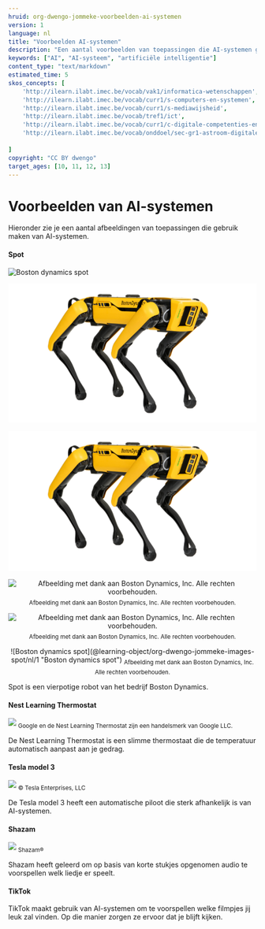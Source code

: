 ```yaml
---
hruid: org-dwengo-jommeke-voorbeelden-ai-systemen
version: 1
language: nl
title: "Voorbeelden AI-systemen"
description: "Een aantal voorbeelden van toepassingen die AI-systemen gebruiken"
keywords: ["AI", "AI-systeem", "artificiële intelligentie"]
content_type: "text/markdown"
estimated_time: 5
skos_concepts: [
    'http://ilearn.ilabt.imec.be/vocab/vak1/informatica-wetenschappen', 
    'http://ilearn.ilabt.imec.be/vocab/curr1/s-computers-en-systemen',
    'http://ilearn.ilabt.imec.be/vocab/curr1/s-mediawijsheid',
    'http://ilearn.ilabt.imec.be/vocab/tref1/ict',
    'http://ilearn.ilabt.imec.be/vocab/curr1/c-digitale-competenties-en-mediawijsheid',
    'http://ilearn.ilabt.imec.be/vocab/onddoel/sec-gr1-astroom-digitale-competenties-en-mediawijsheid-4.5',

]
copyright: "CC BY dwengo"
target_ages: [10, 11, 12, 13]
---
```



Voorbeelden van AI-systemen
===============

Hieronder zie je een aantal afbeeldingen van toepassingen die gebruik maken van AI-systemen. 

#### Spot

![Boston dynamics spot](@learning-object/org-dwengo-jommeke-images-spot/nl/1#test0 "Boston dynamics spot")

![](embed/image1.png#test1 "Boston dynamics spot")

![](embed/image1.png)

<p style="text-align: center;">
 <img src="img1" alt="Afbeelding met dank aan Boston Dynamics, Inc.  Alle rechten voorbehouden."><br>
 <sub>Afbeelding met dank aan Boston Dynamics, Inc.  Alle rechten voorbehouden.</sub>
</p>

<p style="text-align: center;">
 <img src="img0" alt="Afbeelding met dank aan Boston Dynamics, Inc.  Alle rechten voorbehouden."><br>
 <sub>Afbeelding met dank aan Boston Dynamics, Inc.  Alle rechten voorbehouden.</sub>
</p>

<p style="text-align: center;">
![Boston dynamics spot](@learning-object/org-dwengo-jommeke-images-spot/nl/1 "Boston dynamics spot")
<sub>Afbeelding met dank aan Boston Dynamics, Inc.  Alle rechten voorbehouden.</sub>
</p>

Spot is een vierpotige robot van het bedrijf Boston Dynamics.

#### Nest Learning Thermostat
![](@learning-object/org-dwengo-jommeke-images-nest-thermostat/nl/1) 
<sub>Google en de Nest Learning Thermostat zijn een handelsmerk van Google LLC.</sub>

De Nest Learning Thermostat is een slimme thermostaat die de temperatuur automatisch aanpast aan je gedrag.

#### Tesla model 3
![](@learning-object/org-dwengo-jommeke-images-tesla-model-3/nl/1)
<Sub>© Tesla Enterprises, LLC</sub>

De Tesla model 3 heeft een automatische piloot die sterk afhankelijk is van AI-systemen.

#### Shazam
![](@learning-object/org-dwengo-jommeke-images-shazam-logo/nl/1)
<sub>Shazam®</sub>

Shazam heeft geleerd om op basis van korte stukjes opgenomen audio te voorspellen welk liedje er speelt.

#### TikTok

TikTok maakt gebruik van AI-systemen om te voorspellen welke filmpjes jij leuk zal vinden. Op die manier zorgen ze ervoor dat je blijft kijken.
